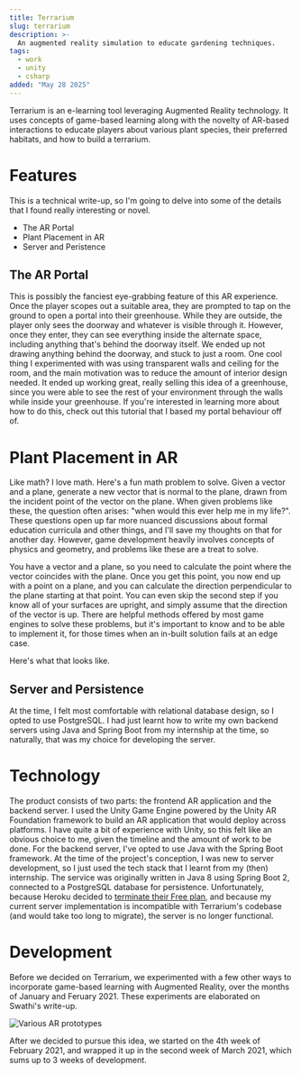 ```yaml
---
title: Terrarium
slug: terrarium
description: >-
  An augmented reality simulation to educate gardening techniques.
tags:
  - work
  - unity
  - csharp
added: "May 28 2025"
---
```


Terrarium is an e-learning tool leveraging Augmented Reality technology.
It uses concepts of game-based learning along with the novelty of AR-based interactions to educate players about various plant species, their preferred habitats, and how to build a terrarium.

# Features

This is a technical write-up, so I'm going to delve into some of the details that I found really interesting or novel.

- The AR Portal
- Plant Placement in AR
- Server and Peristence

## The AR Portal

This is possibly the fanciest eye-grabbing feature of this AR experience.
Once the player scopes out a suitable area, they are prompted to tap on the ground to open a portal into their greenhouse.
While they are outside, the player only sees the doorway and whatever is visible through it.
However, once they enter, they can see everything inside the alternate space, including anything that's behind the doorway itself.
We ended up not drawing anything behind the doorway, and stuck to just a room.
One cool thing I experimented with was using transparent walls and ceiling for the room, and the main motivation was to reduce the amount of interior design needed.
It ended up working great, really selling this idea of a greenhouse, since you were able to see the rest of your environment through the walls while inside your greenhouse.
If you're interested in learning more about how to do this, check out this tutorial that I based my portal behaviour off of.

# Plant Placement in AR

Like math? I love math. Here's a fun math problem to solve.
Given a vector and a plane, generate a new vector that is normal to the plane, drawn from the incident point of the vector on the plane.
When given problems like these, the question often arises: "when would this ever help me in my life?".
These questions open up far more nuanced discussions about formal education curricula and other things, and I'll save my thoughts on that for another day.
However, game development heavily involves concepts of physics and geometry, and problems like these are a treat to solve.

You have a vector and a plane, so you need to calculate the point where the vector coincides with the plane.
Once you get this point, you now end up with a point on a plane, and you can calculate the direction perpendicular to the plane starting at that point.
You can even skip the second step if you know all of your surfaces are upright, and simply assume that the direction of the vector is up.
There are helpful methods offered by most game engines to solve these problems, but it's important to know and to be able to implement it, for those times when an in-built solution fails at an edge case.

Here's what that looks like.

## Server and Persistence

At the time, I felt most comfortable with relational database design, so I opted to use PostgreSQL.
I had just learnt how to write my own backend servers using Java and Spring Boot from my internship at the time, so naturally, that was my choice for developing the server.

# Technology

The product consists of two parts: the frontend AR application and the backend server.
I used the Unity Game Engine powered by the Unity AR Foundation framework to build an AR application that would deploy across platforms.
I have quite a bit of experience with Unity, so this felt like an obvious choice to me, given the timeline and the amount of work to be done.
For the backend server, I've opted to use Java with the Spring Boot framework.
At the time of the project's conception, I was new to server development, so I just used the tech stack that I learnt from my (then) internship.
The service was originally written in Java 8 using Spring Boot 2, connected to a PostgreSQL database for persistence.
Unfortunately, because Heroku decided to [terminate their Free plan](https://www.heroku.com/blog/next-chapter), and because my current server implementation is incompatible with Terrarium's codebase (and would take too long to migrate), the server is no longer functional.

<picture>
</picture>

# Development

Before we decided on Terrarium, we experimented with a few other ways to incorporate game-based learning with Augmented Reality, over the months of January and Feruary 2021.
These experiments are elaborated on Swathi's write-up.

![Various AR prototypes](https://tgq565ix1n.ufs.sh/f/ck6yA5hy4GoxnbWgjgNGk0vhIULfMSglJzOb4cEaFZHeNo39)

After we decided to pursue this idea, we started on the 4th week of February 2021, and wrapped it up in the second week of March 2021, which sums up to 3 weeks of development.
